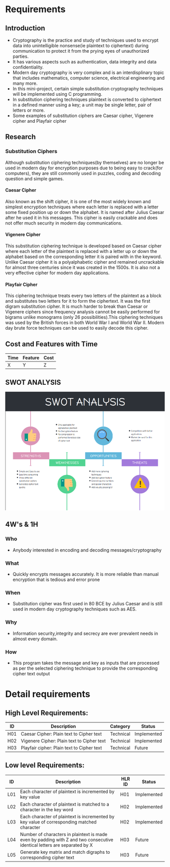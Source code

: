 # Requirements
## Introduction

* Cryptography is the practice and study of techniques used to encrypt data into unintelligible nonsense(ie plaintext to ciphertext) during communication to protect it from the prying eyes of unauthorized parties.
* It has various aspects such as authentication, data integrity and data confidentiality.
* Modern day cryptography is very complex and is an interdisplinary topic that includes mathematics, computer science, electrical engineering and many more.
* In this mini-project, certain simple substitution cryptography techniques will be implemented using C programming.
*  In substitution ciphering techniques plaintext is converted to ciphertext in a defined manner using a key; a unit may be single letter, pair of letters or more.
* Some examples of substitution ciphers are Caesar cipher, Vigenere cipher and Playfair cipher

## Research
### Substitution Ciphers

Although substitution ciphering techniques(by themselves) are no longer be used in modern day for encryption purposes due to being easy to crack(for computers), they are still commonly used in puzzles, coding and decoding question and simple games.

#### Caesar Cipher
Also known as the shift cipher, it is one of the most widely known and simplest encryption techniques where each letter is replaced with a letter some fixed position up or down the alphabet. It is named after Julius Caesar after he used it in his messages. This cipher is easily crackable and does not offer much security in modern day communications.

#### Vigenere Cipher
This substitution ciphering technique is developed based on Caesar cipher where each letter of the plaintext is replaced with a letter up or down the alphabet based on the corresponding letter it is paired with in the keyword. Unlike Caesar cipher it is a polyalphabetic cipher and remained uncrackable for almost three centuries since it was created in the 1500s. It is also not a very effective cipher for modern day applications.

#### Playfair Cipher
This ciphering technique treats every two letters of the plaintext as a block and substitutes two letters for it to form the ciphertext. It was the first digram substitution cipher. It is much harder to break than Caesar or Vigenere ciphers since frequency analysis cannot be easily performed for bigrams unlike monograms (only 26 possibilities).This ciphering techniques was used by the British forces in both World War I and World War II. Modern day brute force techniques can be used to easily decode this cipher.

## Cost and Features with Time 
| Time | Feature | Cost |
| ----- | ----- | ----- |
|   X   |   Y   |   Z   |

## SWOT ANALYSIS
![SWOT Analysis](https://github.com/NalinBharathiEaswaramoorthy/StepIn_MiniProject_C/blob/master/6_ImagesAndVideos/SWOT.png)

## 4W's & 1H

### Who
* Anybody interested in encoding and decoding messages/cryptography

### What
* Quickly encrypts messages accurately. It is more reliable than manual encryption that is tedious and error prone

### When
*  Substitution cipher was first used in 80 BCE by Julius Caesar and is still used in modern day cryptography techniques such as AES. 

### Why
*  Information security,integrity and secrecy are ever prevalent needs in almost every domain.

### How
* This program takes the message and key as inputs that are processed as per the selected ciphering technique to provide the corresponding cipher text output

# Detail requirements
## High Level Requirements: 
| ID | Description | Category | Status | 
| ----- | ----- | ------- | ---------|
| H01 | Caesar Cipher: Plain text to Cipher text | Technical | Implemented | 
| H02 | Vigenere Cipher: Plain text to Cipher text | Technical | Implemented |
| H03 | Playfair cipher: Plain text to Cipher text | Technical | Future | 


##  Low level Requirements:
| ID | Description | HLR ID | Status |
| ----- | ----- | ------- | ---------|
| L01 | Each character of plaintext is incremented by key value  | H01 | Implemented |
| L02 | Each character of plaintext is matched to a character in the key word  | H02 | Implemented |
| L03 | Each character of plaintext is incremented by key value of corresponding matched character | H02 | Implemented |
| L04 | Number of characters in plaintext is made even by padding with Z and two consecutive identical letters are separated by X  | H03 | Future |
| L05 | Generate key matrix and match digraphs to corresponding cipher text | H03 | Future |
